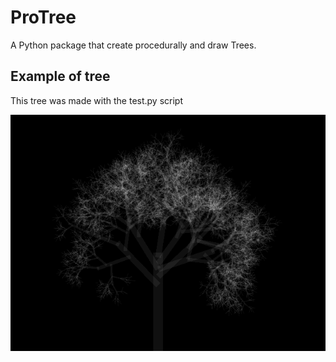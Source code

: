 # ProTree
A Python package that create procedurally and draw Trees.

## Example of tree

This tree was made with the test.py script

![The tree](tree.png)
